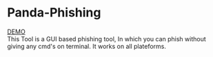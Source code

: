# Panda-Phishing
<a href="https://panda.lxance.xyz">DEMO</a><br>
This Tool is a GUI based phishing tool, In which you can phish without giving any cmd's on terminal. It works on all plateforms.
